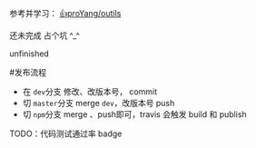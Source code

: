 参考并学习： [👍proYang/outils](https://github.com/proYang/outils)

还未完成 占个坑 ^_^

unfinished


#发布流程
- 在 `dev`分支 修改、改版本号， commit
- 切 `master`分支 merge `dev`，改版本号 push
- 切 `npm`分支 merge 、push即可，travis 会触发 build 和 publish




TODO：代码测试通过率 badge
